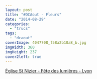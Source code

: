 ```yaml
---
layout: post
title: "#DCAout - Fleurs"
date: "2014-08-29"
categories: 
  - "trucs"
tags: 
  - "dcaout"
coverImage: 4047708_f58a2b10a8_b.jpg
imgWidth: 360
imgHeight: 237
cover2left: true
---
```


<a href="https://flic.kr/p/mKf5">Église St Nizier - Fête des lumières - Lyon</a>
